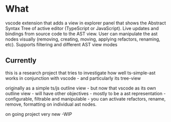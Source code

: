 # What 

vscode extension that adds a view in explorer panel that shows the Abstract Syntax Tree of active editor
(TypeScript or JavaScript). Live updates and bindings from source code to the AST view. User can manipulate
the ast nodes visually (removing, creating, moving, applying refactors, renaming, etc). Supports filtering and
different AST view modes

## Currently

this is a research project that tries to investigate how well ts-simple-ast works in conjunction with vscode -
and particularly its tree-view 

originally as a simple ts/js outline view - but now that vscode as its own outline view - will have other
objectives - mostly to be a ast representation - configurable, filtrable and manipulable - you can activate
refactors, rename, remove, formatting on individual ast nodes.

on going project very new -WIP